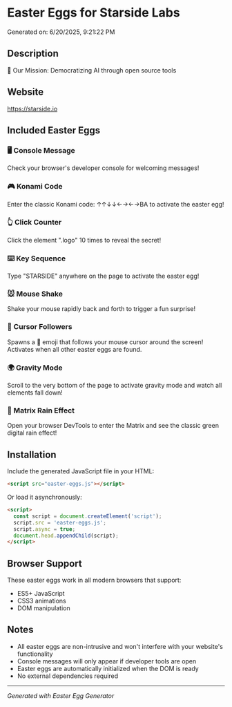 # Easter Eggs for Starside Labs

Generated on: 6/20/2025, 9:21:22 PM

## Description
🌟 Our Mission: Democratizing AI through open source tools

## Website
https://starside.io


## Included Easter Eggs

### 🖥️ Console Message
Check your browser's developer console for welcoming messages!

### 🎮 Konami Code
Enter the classic Konami code: ↑↑↓↓←→←→BA to activate the easter egg!

### 👆 Click Counter
Click the element ".logo" 10 times to reveal the secret!

### ⌨️ Key Sequence
Type "STARSIDE" anywhere on the page to activate the easter egg!

### 🐭 Mouse Shake
Shake your mouse rapidly back and forth to trigger a fun surprise!

### 🥚 Cursor Followers
Spawns a 🥚 emoji that follows your mouse cursor around the screen! Activates when all other easter eggs are found.

### 🌍 Gravity Mode
Scroll to the very bottom of the page to activate gravity mode and watch all elements fall down!

### 💊 Matrix Rain Effect
Open your browser DevTools to enter the Matrix and see the classic green digital rain effect!

## Installation

Include the generated JavaScript file in your HTML:

```html
<script src="easter-eggs.js"></script>
```

Or load it asynchronously:

```html
<script>
  const script = document.createElement('script');
  script.src = 'easter-eggs.js';
  script.async = true;
  document.head.appendChild(script);
</script>
```

## Browser Support

These easter eggs work in all modern browsers that support:
- ES5+ JavaScript
- CSS3 animations
- DOM manipulation

## Notes

- All easter eggs are non-intrusive and won't interfere with your website's functionality
- Console messages will only appear if developer tools are open
- Easter eggs are automatically initialized when the DOM is ready
- No external dependencies required

---

*Generated with Easter Egg Generator*
